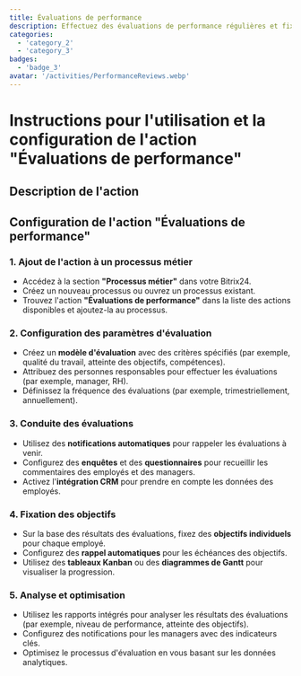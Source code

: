 ```yaml
---
title: Évaluations de performance
description: Effectuez des évaluations de performance régulières et fixez des objectifs.
categories: 
  - 'category_2'
  - 'category_3'
badges: 
  - 'badge_3'
avatar: '/activities/PerformanceReviews.webp'
---
```


# Instructions pour l'utilisation et la configuration de l'action "Évaluations de performance"

## Description de l'action

## **Configuration de l'action "Évaluations de performance"**

### 1. Ajout de l'action à un processus métier
- Accédez à la section **"Processus métier"** dans votre Bitrix24.
- Créez un nouveau processus ou ouvrez un processus existant.
- Trouvez l'action **"Évaluations de performance"** dans la liste des actions disponibles et ajoutez-la au processus.

### 2. Configuration des paramètres d'évaluation
- Créez un **modèle d'évaluation** avec des critères spécifiés (par exemple, qualité du travail, atteinte des objectifs, compétences).
- Attribuez des personnes responsables pour effectuer les évaluations (par exemple, manager, RH).
- Définissez la fréquence des évaluations (par exemple, trimestriellement, annuellement).

### 3. Conduite des évaluations
- Utilisez des **notifications automatiques** pour rappeler les évaluations à venir.
- Configurez des **enquêtes** et des **questionnaires** pour recueillir les commentaires des employés et des managers.
- Activez l'**intégration CRM** pour prendre en compte les données des employés.

### 4. Fixation des objectifs
- Sur la base des résultats des évaluations, fixez des **objectifs individuels** pour chaque employé.
- Configurez des **rappel automatiques** pour les échéances des objectifs.
- Utilisez des **tableaux Kanban** ou des **diagrammes de Gantt** pour visualiser la progression.

### 5. Analyse et optimisation
- Utilisez les rapports intégrés pour analyser les résultats des évaluations (par exemple, niveau de performance, atteinte des objectifs).
- Configurez des notifications pour les managers avec des indicateurs clés.
- Optimisez le processus d'évaluation en vous basant sur les données analytiques.